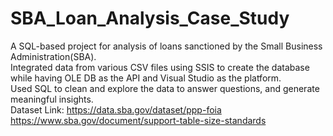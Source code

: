 # SBA_Loan_Analysis_Case_Study
A SQL-based project for analysis of loans sanctioned by the Small Business Administration(SBA).
<br>
Integrated data from various CSV files using SSIS to create the database while having OLE DB as the API and Visual Studio as the platform.
<br>
Used SQL to clean and explore the data to answer questions, and generate meaningful insights.
<br>
Dataset Link: https://data.sba.gov/dataset/ppp-foia
<br>
https://www.sba.gov/document/support-table-size-standards
